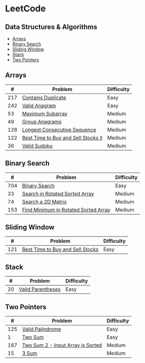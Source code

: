 # LeetCode

## Data Structures & Algorithms

- [Arrays](https://github.com/joshuadavidang/data-structures-and-algorithms#arrays)
- [Binary Search](https://github.com/joshuadavidang/data-structures-and-algorithms#binary-search)
- [Sliding Window](https://github.com/joshuadavidang/data-structures-and-algorithms#sliding-window)
- [Stack](https://github.com/joshuadavidang/data-structures-and-algorithms#stack)
- [Two Pointers](https://github.com/joshuadavidang/data-structures-and-algorithms#two-pointers)

## Arrays

| #   | Problem                                                                                                              | Difficulty |
| --- | -------------------------------------------------------------------------------------------------------------------- | ---------- |
| 217 | [Contains Duplicate](https://leetcode.com/problems/contains-duplicate/)                                              | Easy       |
| 242 | [Valid Anagram](https://leetcode.com/problems/valid-anagram/)                                                        | Easy       |
| 53  | [Maximum Subarray](https://leetcode.com/problems/maximum-subarray/)                                                  | Medium     |
| 49  | [Group Anagrams](https://leetcode.com/problems/group-anagrams/)                                                      | Medium     |
| 128 | [Longest Consecutive Sequence](https://leetcode.com/problems/longest-consecutive-sequence/)                          | Medium     |
| 122 | [Best Time to Buy and Sell Stocks II](https://leetcode.com/problems/best-time-to-buy-and-sell-stock-ii/description/) | Medium     |
| 36  | [Valid Sudoku](https://leetcode.com/problems/valid-sudoku/description/)                                              | Medium     |

## Binary Search

| #   | Problem                                                                                                     | Difficulty |
| --- | ----------------------------------------------------------------------------------------------------------- | ---------- |
| 704 | [Binary Search](https://leetcode.com/problems/binary-search/)                                               | Easy       |
| 33  | [Search in Rotated Sorted Array](https://leetcode.com/problems/search-in-rotated-sorted-array/)             | Medium     |
| 74  | [Search a 2D Matrix](https://leetcode.com/problems/search-a-2d-matrix/)                                     | Medium     |
| 153 | [Find Minimum in Rotated Sorted Array](https://leetcode.com/problems/find-minimum-in-rotated-sorted-array/) | Medium     |

## Sliding Window

| #   | Problem                                                                                            | Difficulty |
| --- | -------------------------------------------------------------------------------------------------- | ---------- |
| 121 | [Best Time to Buy and Sell Stocks](https://leetcode.com/problems/best-time-to-buy-and-sell-stock/) | Easy       |

## Stack

| #   | Problem                                                               | Difficulty |
| --- | --------------------------------------------------------------------- | ---------- |
| 20  | [Valid Parentheses](https://leetcode.com/problems/valid-parentheses/) | Easy       |

## Two Pointers

| #   | Problem                                                                                              | Difficulty |
| --- | ---------------------------------------------------------------------------------------------------- | ---------- |
| 125 | [Valid Palindrome](https://leetcode.com/problems/valid-palindrome/)                                  | Easy       |
| 1   | [Two Sum](https://leetcode.com/problems/two-sum/)                                                    | Easy       |
| 167 | [Two Sum 2 - Input Array is Sorted](https://leetcode.com/problems/two-sum-ii-input-array-is-sorted/) | Medium     |
| 15  | [3 Sum](https://leetcode.com/problems/3sum/description/)                                             | Medium     |
